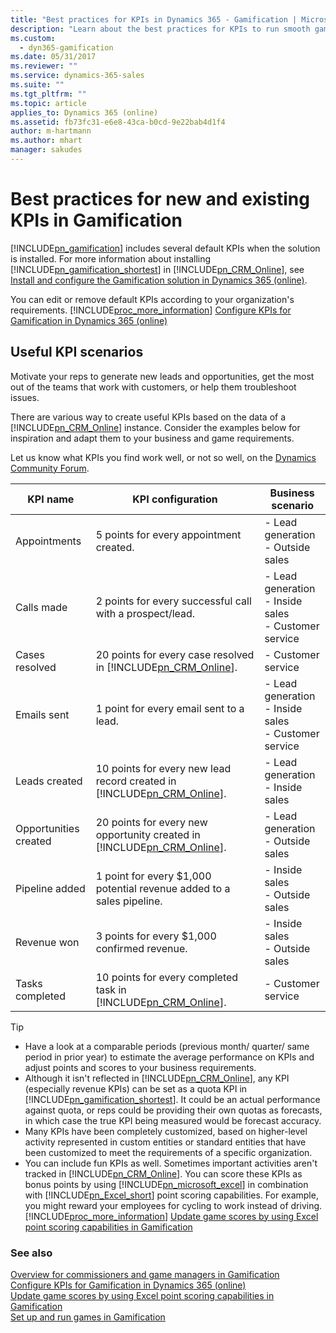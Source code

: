 ```yaml
---
title: "Best practices for KPIs in Dynamics 365 - Gamification | Microsoft Docs"
description: "Learn about the best practices for KPIs to run smooth games in Dynamics 365 – Gamification while providing visibility and transparency to players and fans."
ms.custom:
  - dyn365-gamification
ms.date: 05/31/2017
ms.reviewer: ""
ms.service: dynamics-365-sales
ms.suite: ""
ms.tgt_pltfrm: ""
ms.topic: article
applies_to: Dynamics 365 (online)
ms.assetid: fb73fc31-e6e8-43ca-b0cd-9e22bab4d1f4
author: m-hartmann
ms.author: mhart
manager: sakudes
---
```

# Best practices for new and existing KPIs in Gamification

[!INCLUDE[pn_gamification](../includes/pn-gamification.md)] includes several default KPIs when the solution is installed. For more information about installing [!INCLUDE[pn_gamification_shortest](../includes/pn-gamification-shortest.md)] in [!INCLUDE[pn_CRM_Online](../includes/pn-crm-online.md)], see [Install and configure the Gamification solution in Dynamics 365 (online)](manage-gamification-in-dynamics-365-online.md).

You can edit or remove default KPIs according to your organization's requirements. [!INCLUDE[proc_more_information](../includes/proc-more-information-md.md)] [Configure KPIs for Gamification in Dynamics 365 (online)](configure-kpis.md)

## Useful KPI scenarios

Motivate your reps to generate new leads and opportunities, get the most out of the teams that work with customers, or help them troubleshoot issues.

There are various way to create useful KPIs based on the data of a [!INCLUDE[pn_CRM_Online](../includes/pn-crm-online.md)] instance. Consider the examples below for inspiration and adapt them to your business and game requirements.

Let us know what KPIs you find work well, or not so well, on the [Dynamics Community Forum](http://go.microsoft.com/fwlink/p/?LinkId=825550).


|       KPI name        |                                            KPI configuration                                             |                          Business scenario                          |
|-----------------------|----------------------------------------------------------------------------------------------------------|---------------------------------------------------------------------|
|     Appointments      |                                 5 points for every appointment created.                                  |             -   Lead generation<br />-   Outside sales              |
|      Calls made       |                         2 points for every successful call with a prospect/lead.                         | -   Lead generation<br />-   Inside sales<br />-   Customer service |
|    Cases resolved     |      20 points for every case resolved in [!INCLUDE[pn_CRM_Online](../includes/pn-crm-online.md)].       |                        -   Customer service                         |
|      Emails sent      |                                 1 point for every email sent to a lead.                                  | -   Lead generation<br />-   Inside sales<br />-   Customer service |
|     Leads created     | 10 points for every new lead record created in [!INCLUDE[pn_CRM_Online](../includes/pn-crm-online.md)].  |              -   Lead generation<br />-   Inside sales              |
| Opportunities created | 20 points for every new opportunity created  in [!INCLUDE[pn_CRM_Online](../includes/pn-crm-online.md)]. |             -   Lead generation<br />-   Outside sales              |
|    Pipeline added     |                  1 point for every $1,000 potential revenue added to a sales pipeline.                   |               -   Inside sales<br />-   Outside sales               |
|      Revenue won      |                               3 points for every $1,000 confirmed revenue.                               |               -   Inside sales<br />-   Outside sales               |
|    Tasks completed    |      10 points for every completed task in [!INCLUDE[pn_CRM_Online](../includes/pn-crm-online.md)].      |                        -   Customer service                         |

> [!TIP]
> - Have a  look at a comparable periods (previous month/ quarter/ same period in prior year) to estimate the average performance on KPIs and adjust points and scores to your business requirements.
> - Although it isn't reflected in [!INCLUDE[pn_CRM_Online](../includes/pn-crm-online.md)], any KPI (especially revenue KPIs) can be set as a quota KPI in [!INCLUDE[pn_gamification_shortest](../includes/pn-gamification-shortest.md)]. It could be an actual performance against quota, or reps could be providing their own quotas as forecasts, in which case the true KPI being measured would be forecast accuracy.
> - Many KPIs have been completely customized, based on higher-level activity represented in custom entities or standard entities that have been customized to meet the requirements of a specific organization.
> - You can include fun KPIs as well. Sometimes important activities aren't tracked in [!INCLUDE[pn_CRM_Online](../includes/pn-crm-online.md)]. You can score these KPIs as bonus points by using [!INCLUDE[pn_microsoft_excel](../includes/pn-microsoft-excel.md)] in combination with [!INCLUDE[pn_Excel_short](../includes/pn-excel-short.md)] point scoring capabilities. For example, you might reward your employees for cycling to work instead of driving. [!INCLUDE[proc_more_information](../includes/proc-more-information-md.md)] [Update game scores by using Excel point scoring capabilities in Gamification](update-scores-using-excel-point-scoring.md)  

### See also

 [Overview for commissioners and game managers in Gamification](for-commissioners-game-managers.md)  
 [Configure KPIs for Gamification in Dynamics 365 (online)](configure-kpis.md)  
 [Update game scores by using Excel point scoring capabilities in Gamification](update-scores-using-excel-point-scoring.md)  
 [Set up and run games in Gamification](run-games.md)
